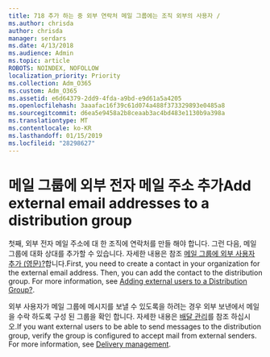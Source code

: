 ```yaml
---
title: 718 추가 하는 중 외부 연락처 메일 그룹에는 조직 외부의 사용자 /
ms.author: chrisda
author: chrisda
manager: serdars
ms.date: 4/13/2018
ms.audience: Admin
ms.topic: article
ROBOTS: NOINDEX, NOFOLLOW
localization_priority: Priority
ms.collection: Adm_O365
ms.custom: Adm_O365
ms.assetid: e6d64379-2dd9-4fda-a9bd-e9d61a5a4205
ms.openlocfilehash: 3aaafac16f39c61d074a488f373329893e0485a8
ms.sourcegitcommit: d6ea5e9458a2b8ceaab3ac4bd483e1130b9a398a
ms.translationtype: MT
ms.contentlocale: ko-KR
ms.lasthandoff: 01/15/2019
ms.locfileid: "28298627"
---
```

# <a name="add-external-email-addresses-to-a-distribution-group"></a><span data-ttu-id="7ca68-102">메일 그룹에 외부 전자 메일 주소 추가</span><span class="sxs-lookup"><span data-stu-id="7ca68-102">Add external email addresses to a distribution group</span></span>

<span data-ttu-id="7ca68-p101">첫째, 외부 전자 메일 주소에 대 한 조직에 연락처를 만들 해야 합니다. 그런 다음, 메일 그룹에 대화 상대를 추가할 수 있습니다. 자세한 내용은 참조 [메일 그룹에 외부 사용자 추가 (영문)?](https://support.office.com/client/caa0f310-0bb7-48e3-8ad2-cb358b53bbba)합니다.</span><span class="sxs-lookup"><span data-stu-id="7ca68-p101">First, you need to create a contact in your organization for the external email address. Then, you can add the contact to the distribution group. For more information, see [Adding external users to a Distribution Group?](https://support.office.com/client/caa0f310-0bb7-48e3-8ad2-cb358b53bbba).</span></span>
  
<span data-ttu-id="7ca68-p102">외부 사용자가 메일 그룹에 메시지를 보낼 수 있도록을 하려는 경우 외부 보낸에서 메일을 수락 하도록 구성 된 그룹을 확인 합니다. 자세한 내용은 [배달 관리](https://technet.microsoft.com/library/bb124513.aspx#deliverymanagement)를 참조 하십시오.</span><span class="sxs-lookup"><span data-stu-id="7ca68-p102">If you want external users to be able to send messages to the distribution group, verify the group is configured to accept mail from external senders. For more information, see [Delivery management](https://technet.microsoft.com/library/bb124513.aspx#deliverymanagement).</span></span>
  


